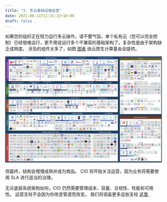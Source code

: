 ```yaml
---
title: "3. 多云基础设施运营"
date: 2021-06-11T11:31:22+10:00
draft: false
---
```


如果您的组织正在努力运行多云操作，请不要气馁。单个私有云（您可以完全控制）已经很难运行，更不用说运行多个不兼容的基础架构了。复杂性是由于架构缺乏成熟度。 涉及的组件太多了，如图 [图表](https://landscape.cncf.io/) 由云原生计算基金会提供。

![CNCF图](1.1.3-fig-1.png)

但最终，结构会慢慢成熟并成为商品。 CIO 将开始关注运营，因为业务将需要使用 SLA 进行适当的治理。

无论底层系统架构如何，CIO 仍然需要管理成本、容量、合规性、性能和可用性。 运营支柱不会因为你改变管道而改变。 我们将涵盖更多这些支柱 [这里](/zh/operations-management/chapter-1-overview/1.1.8-pillar-vs-process/).